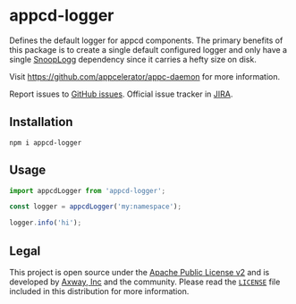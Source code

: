 # appcd-logger

Defines the default logger for appcd components. The primary benefits of this package is to create a
single default configured logger and only have a single
[SnoopLogg](https://www.npmjs.com/package/snooplogg) dependency since it carries a hefty size on
disk.

Visit https://github.com/appcelerator/appc-daemon for more information.

Report issues to [GitHub issues][2]. Official issue tracker in [JIRA][3].

## Installation

	npm i appcd-logger

## Usage

```js
import appcdLogger from 'appcd-logger';

const logger = appcdLogger('my:namespace');

logger.info('hi');
```

## Legal

This project is open source under the [Apache Public License v2][1] and is developed by
[Axway, Inc](http://www.axway.com/) and the community. Please read the [`LICENSE`][1] file included
in this distribution for more information.

[1]: https://github.com/appcelerator/appc-daemon/blob/master/packages/appcd-logger/LICENSE
[2]: https://github.com/appcelerator/appc-daemon/issues
[3]: https://jira.appcelerator.org/projects/DAEMON/issues
